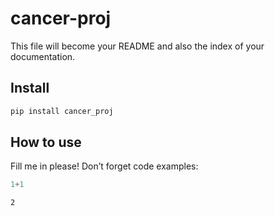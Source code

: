 cancer-proj
================

<!-- WARNING: THIS FILE WAS AUTOGENERATED! DO NOT EDIT! -->

This file will become your README and also the index of your
documentation.

## Install

``` sh
pip install cancer_proj
```

## How to use

Fill me in please! Don’t forget code examples:

``` python
1+1
```

    2
